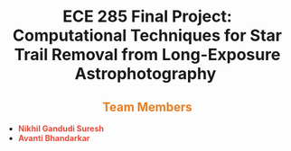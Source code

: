<div align="center">

# <span>ECE 285 Final Project: Computational Techniques for Star Trail Removal ​from Long-Exposure Astrophotography ​</span>

</div>

## <div align="center"><span style="color: #e67e22;">Team Members</span></div>
- **<span style="color: #e74c3c;">Nikhil Gandudi Suresh</span>**
- **<span style="color: #e74c3c;">Avanti Bhandarkar</span>**


